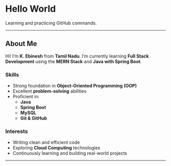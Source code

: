 # Hello World  
Learning and practicing GitHub commands.

---

##  About Me

Hi! I’m **K. Ebinesh** from **Tamil Nadu**. I’m currently learning **Full Stack Development** using the **MERN Stack** and **Java with Spring Boot**.

###  Skills
- Strong foundation in **Object-Oriented Programming (OOP)**
- Excellent **problem-solving** abilities
- Proficient in:
  - **Java**
  - **Spring Boot**
  - **MySQL**
  - **Git & GitHub**

###  Interests
- Writing clean and efficient code
- Exploring **Cloud Computing** technologies
- Continuously learning and building real-world projects

---
